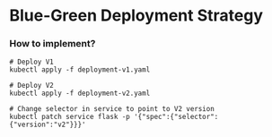 # Blue-Green Deployment Strategy

### How to implement?
```
# Deploy V1
kubectl apply -f deployment-v1.yaml

# Deploy V2
kubectl apply -f deployment-v2.yaml

# Change selector in service to point to V2 version
kubectl patch service flask -p '{"spec":{"selector":{"version":"v2"}}}'

```